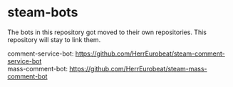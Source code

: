 # steam-bots
 The bots in this repository got moved to their own repositories.
 This repository will stay to link them.
 
 comment-service-bot: https://github.com/HerrEurobeat/steam-comment-service-bot   
 mass-comment-bot: https://github.com/HerrEurobeat/steam-mass-comment-bot   
